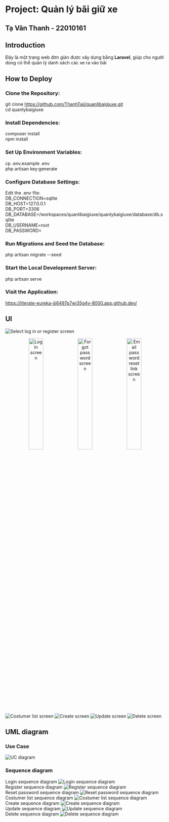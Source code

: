 # Project: Quản lý bãi giữ xe

## Tạ Văn Thanh - 22010161

## Introduction
Đây là một trang web đơn giản được xây dựng bằng **Laravel**, giúp cho người dùng có thể quản lý danh sách các xe ra vào bãi

## How to Deploy
### Clone the Repository:
git clone https://github.com/ThanhTajj/quanlibaigiuxe.git  
cd quanlybaigiuxe
### Install Dependencies:
composer install  
npm install
### Set Up Environment Variables:
cp .env.example .env  
php artisan key:generate
### Configure Database Settings:
Edit the .env file:  
DB_CONNECTION=sqlite  
DB_HOST=127.0.0.1  
DB_PORT=3306  
DB_DATABASE=/workspaces/quanlibaigiuxe/quanlybaigiuxe/database/db.sqlite  
DB_USERNAME=root  
DB_PASSWORD=  
### Run Migrations and Seed the Database:
php artisan migrate --seed
### Start the Local Development Server:
php artisan serve
### Visit the Application:
https://literate-eureka-jjj6497p7wj35g4v-8000.app.github.dev/

## UI
<img src="quanlybaigiuxe/assets/images/loginorregister.png" alt="Select log in or register screen">
<p align="center">
    <img src="quanlybaigiuxe/assets/images/login.png" alt="Log in screen" width="30%">
    <img src="quanlybaigiuxe/assets/images/forgotpassword.png" alt="Forgot password screen" width="30%">
    <img src="quanlybaigiuxe/assets/images/emailpasswordresetlink.png" alt="Email password reset link screen" width="30%">
</p>
<img src="quanlybaigiuxe/assets/images/index.png" alt="Costumer list screen">
<img src="quanlybaigiuxe/assets/images/create.png" alt="Create screen">
<img src="quanlybaigiuxe/assets/images/update.png" alt="Update screen">
<img src="quanlybaigiuxe/assets/images/delete.png" alt="Delete screen">

## UML diagram
### Use Case
<img src="quanlybaigiuxe/assets/images/uc.png" alt="UC diagram">

### Sequence diagram
Login sequence diagram
<img src="quanlybaigiuxe/assets/images/seqlogin.png" alt="Login sequence diagram">  
Register sequence diagram
<img src="quanlybaigiuxe/assets/images/seqregister.png" alt="Register sequence diagram">  
Reset password sequence diagram
<img src="quanlybaigiuxe/assets/images/seqresetpass.png" alt="Reset password sequence diagram">  
Costumer list sequence diagram
<img src="quanlybaigiuxe/assets/images/seqcoslist.png" alt="Costumer list sequence diagram">  
Create sequence diagram
<img src="quanlybaigiuxe/assets/images/seqcreate.png" alt="Create sequence diagram">  
Update sequence diagram
<img src="quanlybaigiuxe/assets/images/sequpdate.png" alt="Update sequence diagram">  
Delete sequence diagram
<img src="quanlybaigiuxe/assets/images/seqdelete.png" alt="Delete sequence diagram">  